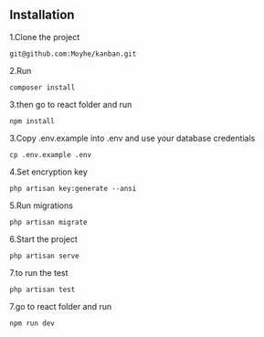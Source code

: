 ## Installation

1.Clone the project

    git@github.com:Moyhe/kanban.git

2.Run

    composer install

3.then go to react folder and run

    npm install

3.Copy .env.example into .env and use your database credentials

    cp .env.example .env

4.Set encryption key

    php artisan key:generate --ansi

5.Run migrations

    php artisan migrate

6.Start the project

    php artisan serve

7.to run the test

    php artisan test

7.go to react folder and run

    npm run dev
